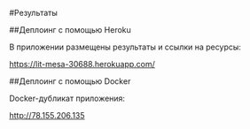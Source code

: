 #Результаты


##Деплоинг с помощью Heroku

В приложении размещены результаты и ссылки на ресурсы:

https://lit-mesa-30688.herokuapp.com/


##Деплоинг с помощью Docker

Docker-дубликат приложения:

http://78.155.206.135
